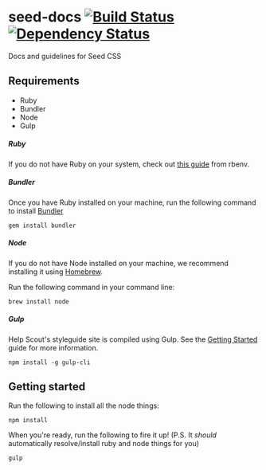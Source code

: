 # seed-docs [![Build Status](https://travis-ci.org/helpscout/seed-docs.svg?branch=master)](https://travis-ci.org/helpscout/seed-docs) [![Dependency Status](https://david-dm.org/helpscout/seed-docs.svg)](https://david-dm.org/helpscout/seed-docs)
Docs and guidelines for Seed CSS


## Requirements
- Ruby
- Bundler
- Node
- Gulp


##### Ruby
If you do not have Ruby on your system, check out [this guide](https://github.com/rbenv/rbenv) from rbenv.


##### Bundler
Once you have Ruby installed on your machine, run the following command to install [Bundler](http://bundler.io/)
```
gem install bundler
```

##### Node
If you do not have Node installed on your machine, we recommend installing it using [Homebrew](https://github.com/customerio/mvp#homebrew).

Run the following command in your command line:
```
brew install node
```


##### Gulp
Help Scout's styleguide site is compiled using Gulp. See the [Getting Started](https://github.com/gulpjs/gulp/blob/master/docs/getting-started.md) guide for more information.

```
npm install -g gulp-cli
```


## Getting started

Run the following to install all the node things:
```
npm install
```

When you're ready, run the following to fire it up! (P.S. It *should* automatically resolve/install ruby and node things for you)
```
gulp
```
